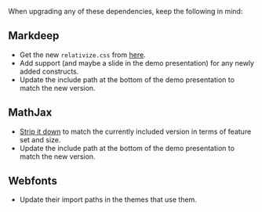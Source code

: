 When upgrading any of these dependencies, keep the following in mind:


## Markdeep

* Get the new `relativize.css` from [here](https://github.com/doersino/markdeep-relative-sizes).
* Add support (and maybe a slide in the demo presentation) for any newly added constructs.
* Update the include path at the bottom of the demo presentation to match the new version.


## MathJax

* [Strip it down](https://github.com/mathjax/MathJax-docs/wiki/Guide:-reducing-size-of-a-mathjax-installation/1814429ed1e97bfb7675c0fd400804baa9287249) to match the currently included version in terms of feature set and size.
* Update the include path at the bottom of the demo presentation to match the new version.


## Webfonts

* Update their import paths in the themes that use them.
